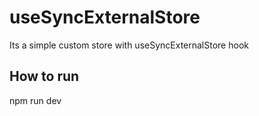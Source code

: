 # useSyncExternalStore
Its a simple custom store with useSyncExternalStore hook 

## How to run
npm run dev
